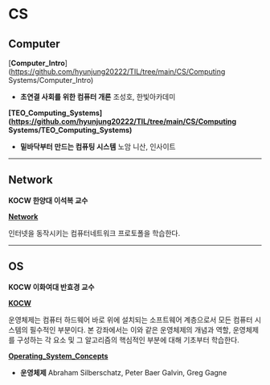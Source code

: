 # CS 

## Computer

[**Computer_Intro**](https://github.com/hyunjung20222/TIL/tree/main/CS/Computing Systems/Computer_Intro)

* **초연결 사회를 위한 컴퓨터 개론** 조성호, 한빛아카데미

**[TEO_Computing_Systems](https://github.com/hyunjung20222/TIL/tree/main/CS/Computing Systems/TEO_Computing_Systems)**

* **밑바닥부터 만드는 컴퓨팅 시스템** 노암 니산, 인사이트



---

## Network

**KOCW 한양대 이석복 교수**

[**Network**](https://github.com/hyunjung20222/TIL/tree/main/CS/Network/etc)

인터넷을 동작시키는 컴퓨터네트워크 프로토폴을 학습한다.



---

## OS

**KOCW 이화여대 반효경 교수**

[**KOCW**](https://github.com/hyunjung20222/TIL/tree/main/CS/OS/KOCW)

운영체제는 컴퓨터 하드웨어 바로 위에 설치되는 소프트웨어 계층으로서 모든 컴퓨터 시스템의 필수적인 부분이다. 본 강좌에서는 이와 같은 운영체제의 개념과 역할, 운영체제를 구성하는 각 요소 및 그 알고리즘의 핵심적인 부분에 대해 기초부터 학습한다.

**[Operating_System_Concepts](https://github.com/hyunjung20222/TIL/tree/main/CS/OS/Operating_System_Concepts)**

* **운영체제** Abraham Silberschatz, Peter Baer Galvin, Greg Gagne